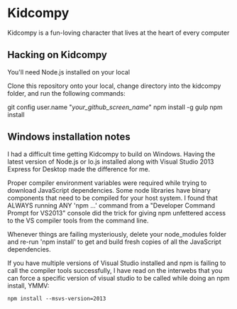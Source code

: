 Kidcompy
========

Kidcompy is a fun-loving character that lives at the heart of every computer


## Hacking on Kidcompy

You'll need Node.js installed on your local

Clone this repository onto your local, change directory into the kidcompy
folder, and run the following commands:

  git config user.name "<i>your_github_screen_name</i>"
  npm install -g gulp
  npm install

## Windows installation notes

I had a difficult time getting Kidcompy to build on Windows.  Having the latest
version of Node.js or Io.js installed along with Visual Studio 2013 Express for
Desktop made the difference for me.  

Proper compiler environment variables were required while trying to download 
JavaScript dependencies.  Some node libraries have binary components that need to
be compiled for your host system.  I found that ALWAYS running ANY 'npm ...' 
command from a "Developer Command Prompt for VS2013" console did the trick for 
giving npm unfettered access to the VS compiler tools from the command line.

Whenever things are failing mysteriously, delete your node_modules folder and 
re-run 'npm install' to get and build fresh copies of all the JavaScript 
dependencies.

If you have multiple versions of Visual Studio installed and npm is failing to
call the compiler tools successfully, I have read on the interwebs that you can 
force a specific version of visual studio to be called while doing an npm 
install, YMMV:

    npm install --msvs-version=2013
